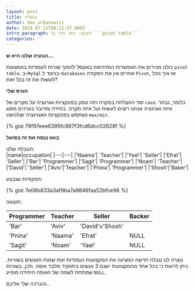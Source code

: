 ```yaml
---
layout: post
title: שנצליח
author: dan_urbanowicz
date: 2018-07-11T00:12:57.000Z
intro_paragraph: והפעם- בואו נדבר על ```pivot table```
categories: ''
---
```

**הבעיה שלנו היא ש...**

כולנו מכירים את האפשרות המדהימה באקסל להפוך שורות לעמודות באמצעות ```pivot table```. ב-```MySql``` בניגוד ל-```Databases``` אחרים אין את הפקודה ```Pivot```, אז איך נוכל לעשות את זה בכל זאת? 

**הטיפ שלי**

סוד ההצלחה במקרה הזה טמון בפונקציות אגרגציה על מקרים של ```case```. כלומר, נבחר איזה אגרגציה אנחנו רוצים לעשות ועל איזה מקרה.
במידה ומדובר בערכים מסוג varchar נשתמש בפונקציות האגרגציה ```max/min```.

{% gist 79f97eee6395fc987f3fcd6dcc02628f %}

**בואו ננסה את זה בפועל**

הטבלה שלנו:  
|name|occupation|
|---|---|
|'Naama'| 'Teacher'|
|'Yael'| 'Seller'|
|'Efrat'| 'Seller'|
|'Bar'| 'Programmer'|
|'Sagit'| 'Programmer'|
|'Noam'| 'Teacher'|
|'David'| 'Seller'|
|'Aviv'|'Teacher'|
|'Pnina'| 'Programmer'|
|'Shosh'|'Baker'|


הפקודות שנבצע:

{% gist 7e06b833a3af9ba7a9846faa52bfce96 %}

תוצאה:

|Programmer| Teacher| Seller| Backer|
|---|---|---|---|
|'Bar'|'Aviv'|'David'v'Shosh'|
|'Pnina'|'Naama'|'Efrat'|NULL|
|'Sagit'|'Noam'|'Yael'|NULL|


נוצרה לנו טבלה חדשה המציגה את המקצועות כעמודות ואת שמות האנשים בשורות. ניתן לראות כי בכל אחד מהמקצועות ישנם 3 אנשים בתפקיד מלבד אופה. ולכן, בשורות שמתחת לשמה של האופה היחידה מופיע ```NULL```.


והברכה שלי אליכם..


